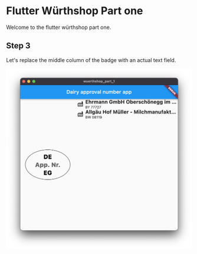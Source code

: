 # Flutter Würthshop Part one

Welcome to the flutter würthshop part one.

## Step 3

Let's replace the middle column of the badge with an actual text field.

![](./Result.png)